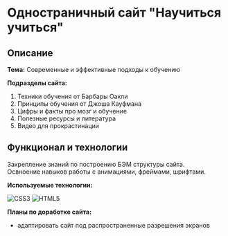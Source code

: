 # Одностраничный сайт "Научиться учиться"

Описание
---

**Тема:** Cовременные и эффективные подходы к обучению

**Подразделы сайта:**  
1. Техники обучения от Барбары Оакли
2. Принципы обучения от Джоша Кауфмана
3. Цифры и факты про мозг и обучение
4. Полезные ресурсы и литература
5. Видео для прокрастинации

Функционал и технологии
---
   
Закрепление знаний по построению БЭМ структуры сайта.  
Освноение навыков работы с анимациями, фреймами, шрифтами.

**Используемые технологии:**

![CSS3](https://img.shields.io/badge/css3-%231572B6.svg?style=for-the-badge&logo=css3&logoColor=white)  ![HTML5](https://img.shields.io/badge/html5-%23E34F26.svg?style=for-the-badge&logo=html5&logoColor=white)


**Планы по доработке сайта:**
* адаптировать сайт под распространенные разрешения экранов

